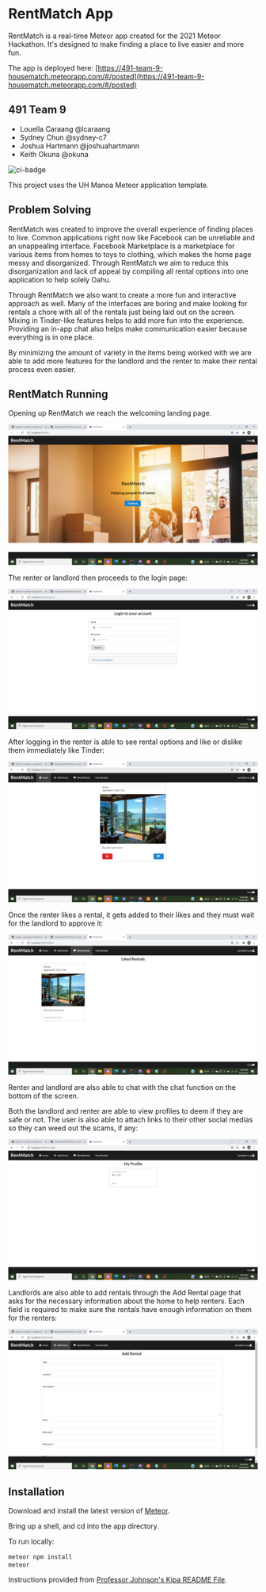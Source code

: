 # RentMatch App 

RentMatch is a real-time Meteor app created for the 2021 Meteor Hackathon. It's designed to make finding a place to live easier and more fun. 

The app is deployed here: [https://491-team-9-housematch.meteorapp.com/#/posted](https://491-team-9-housematch.meteorapp.com/#/posted)

## 491 Team 9

- Louella Caraang @lcaraang
- Sydney Chun @sydney-c7
- Joshua Hartmann @joshuahartmann
- Keith Okuna @okuna

![ci-badge](https://github.com/ics-software-engineering/meteor-application-template-react/workflows/ci-meteor-application-template-react/badge.svg)

This project uses the UH Manoa Meteor application template.

## Problem Solving

RentMatch was created to improve the overall experience of finding places to live. Common applications right now like Facebook can be unreliable and an unappealing interface. Facebook Marketplace is a marketplace for various items from homes to toys to clothing, which makes the home page messy and disorganized. Through RentMatch we aim to reduce this disorganization and lack of appeal by compiling all rental options into one application to help solely Oahu.

Through RentMatch we also want to create a more fun and interactive approach as well. Many of the interfaces are boring and make looking for rentals a chore with all of the rentals just being laid out on the screen. Mixing in Tinder-like features helps to add more fun into the experience. Providing an in-app chat also helps make communication easier because everything is in one place.

By minimizing the amount of variety in the items being worked with we are able to add more features for the landlord and the renter to make their rental process even easier.

## RentMatch Running

Opening up RentMatch we reach the welcoming landing page.

<img class="ui fluid image" src="https://github.com/491-Team-9/RentMatch/blob/master/doc/rent_home.png">

The renter or landlord then proceeds to the login page:

<img class="ui fluid image" src="https://github.com/491-Team-9/RentMatch/blob/master/doc/rent_login.png">

After logging in the renter is able to see rental options and like or dislike them immediately like Tinder:

<img class="ui fluid image" src="https://github.com/491-Team-9/RentMatch/blob/master/doc/rent_tinder.png">

Once the renter likes a rental, it gets added to their likes and they must wait for the landlord to approve it:

<img class="ui fluid image" src="https://github.com/491-Team-9/RentMatch/blob/master/doc/rent_like.png">

Renter and landlord are also able to chat with the chat function on the bottom of the screen.

Both the landlord and renter are able to view profiles to deem if they are safe or not. The user is also able to attach links to their other social medias so they can weed out the scams, if any:

<img class="ui fluid image" src="https://github.com/491-Team-9/RentMatch/blob/master/doc/rent_profile.png">

Landlords are also able to add rentals through the Add Rental page that asks for the necessary information about the home to help renters. Each field is required to make sure the rentals have enough information on them for the renters:

<img class="ui fluid image" src="https://github.com/491-Team-9/RentMatch/blob/master/doc/rent_add.png">

## Installation

Download and install the latest version of [Meteor](https://www.meteor.com/).

Bring up a shell, and cd into the app directory.

To run locally:

```
meteor npm install
meteor
```

Instructions provided from [Professor Johnson's Kipa README File](https://github.com/HACC2016/teamkipa/blob/master/README.md).
